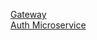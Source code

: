 [Gateway](https://github.com/vjpal3/mpern-Gateway) <br />
[Auth Microservice](https://github.com/vjpal3/mpern-Auth-Microservice)
